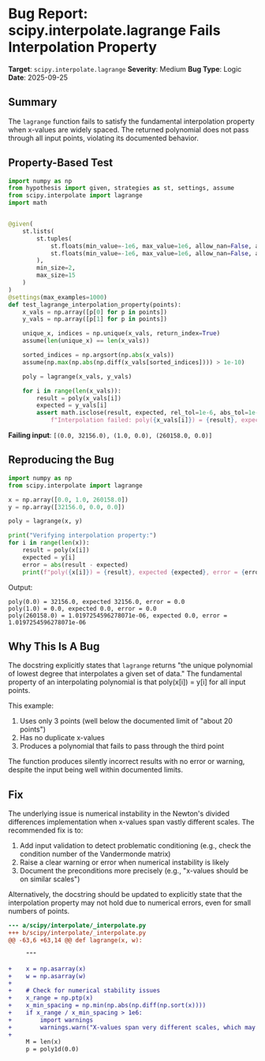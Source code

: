 # Bug Report: scipy.interpolate.lagrange Fails Interpolation Property

**Target**: `scipy.interpolate.lagrange`
**Severity**: Medium
**Bug Type**: Logic
**Date**: 2025-09-25

## Summary

The `lagrange` function fails to satisfy the fundamental interpolation property when x-values are widely spaced. The returned polynomial does not pass through all input points, violating its documented behavior.

## Property-Based Test

```python
import numpy as np
from hypothesis import given, strategies as st, settings, assume
from scipy.interpolate import lagrange
import math


@given(
    st.lists(
        st.tuples(
            st.floats(min_value=-1e6, max_value=1e6, allow_nan=False, allow_infinity=False),
            st.floats(min_value=-1e6, max_value=1e6, allow_nan=False, allow_infinity=False)
        ),
        min_size=2,
        max_size=15
    )
)
@settings(max_examples=1000)
def test_lagrange_interpolation_property(points):
    x_vals = np.array([p[0] for p in points])
    y_vals = np.array([p[1] for p in points])

    unique_x, indices = np.unique(x_vals, return_index=True)
    assume(len(unique_x) == len(x_vals))

    sorted_indices = np.argsort(np.abs(x_vals))
    assume(np.max(np.abs(np.diff(x_vals[sorted_indices]))) > 1e-10)

    poly = lagrange(x_vals, y_vals)

    for i in range(len(x_vals)):
        result = poly(x_vals[i])
        expected = y_vals[i]
        assert math.isclose(result, expected, rel_tol=1e-6, abs_tol=1e-6), \
            f"Interpolation failed: poly({x_vals[i]}) = {result}, expected {expected}"
```

**Failing input**: `[(0.0, 32156.0), (1.0, 0.0), (260158.0, 0.0)]`

## Reproducing the Bug

```python
import numpy as np
from scipy.interpolate import lagrange

x = np.array([0.0, 1.0, 260158.0])
y = np.array([32156.0, 0.0, 0.0])

poly = lagrange(x, y)

print("Verifying interpolation property:")
for i in range(len(x)):
    result = poly(x[i])
    expected = y[i]
    error = abs(result - expected)
    print(f"poly({x[i]}) = {result}, expected {expected}, error = {error}")
```

Output:
```
poly(0.0) = 32156.0, expected 32156.0, error = 0.0
poly(1.0) = 0.0, expected 0.0, error = 0.0
poly(260158.0) = 1.0197254596278071e-06, expected 0.0, error = 1.0197254596278071e-06
```

## Why This Is A Bug

The docstring explicitly states that `lagrange` returns "the unique polynomial of lowest degree that interpolates a given set of data." The fundamental property of an interpolating polynomial is that poly(x[i]) = y[i] for all input points.

This example:
1. Uses only 3 points (well below the documented limit of "about 20 points")
2. Has no duplicate x-values
3. Produces a polynomial that fails to pass through the third point

The function produces silently incorrect results with no error or warning, despite the input being well within documented limits.

## Fix

The underlying issue is numerical instability in the Newton's divided differences implementation when x-values span vastly different scales. The recommended fix is to:

1. Add input validation to detect problematic conditioning (e.g., check the condition number of the Vandermonde matrix)
2. Raise a clear warning or error when numerical instability is likely
3. Document the preconditions more precisely (e.g., "x-values should be on similar scales")

Alternatively, the docstring should be updated to explicitly state that the interpolation property may not hold due to numerical errors, even for small numbers of points.

```diff
--- a/scipy/interpolate/_interpolate.py
+++ b/scipy/interpolate/_interpolate.py
@@ -63,6 +63,14 @@ def lagrange(x, w):

     """

+    x = np.asarray(x)
+    w = np.asarray(w)
+
+    # Check for numerical stability issues
+    x_range = np.ptp(x)
+    x_min_spacing = np.min(np.abs(np.diff(np.sort(x))))
+    if x_range / x_min_spacing > 1e6:
+        import warnings
+        warnings.warn("X-values span very different scales, which may cause numerical instability", RuntimeWarning)
+
     M = len(x)
     p = poly1d(0.0)
```